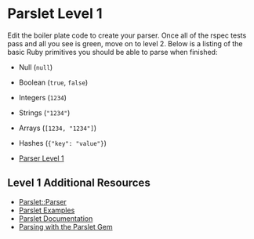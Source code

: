 # Parslet Level 1

Edit the boiler plate code to create your parser.  Once all of the rspec tests pass and all you see is green, move on to level 2.  Below is a listing of the basic Ruby primitives you should be able to parse when finished:

* Null (`null`)
* Boolean (`true`, `false`)
* Integers (`1234`)
* Strings (`"1234"`)
* Arrays (`[1234, "1234"]`)
* Hashes (`{"key": "value"}`)

* [Parser Level 1](/rubysec/parsing1)

## Level 1 Additional Resources

* [Parslet::Parser](http://kschiess.github.io/parslet/parser.html)
* [Parslet Examples](https://github.com/kschiess/parslet/tree/master/example)
* [Parslet Documentation](http://kschiess.github.io/parslet/documentation.html)
* [Parsing with the Parslet Gem](http://www.sitepoint.com/parsing-parslet-gem/)
